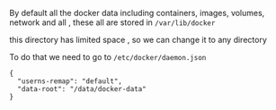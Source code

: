 

By default all the docker data including containers, images, volumes, network and all , these all are stored in `/var/lib/docker`

this directory has limited space , so we can change it to any directory

To do that we need to go to 
`/etc/docker/daemon.json`

```
{
  "userns-remap": "default",
  "data-root": "/data/docker-data"
}
```

